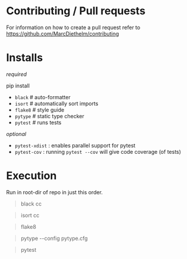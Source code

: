 # Contributing / Pull requests

For information on how to create a pull request refer to
https://github.com/MarcDiethelm/contributing


# Installs
*required*

pip install
- `black` # auto-formatter
- `isort` # automatically sort imports
- `flake8` # style guide
- `pytype` # static type checker
- `pytest` # runs tests

*optional*

- `pytest-xdist` : enables parallel support for pytest
- `pytest-cov` : running `pytest --cov` will give code coverage (of tests)

# Execution
Run in root-dir of repo in just this order.

> black cc 

> isort cc

> flake8

> pytype --config pytype.cfg

> pytest
